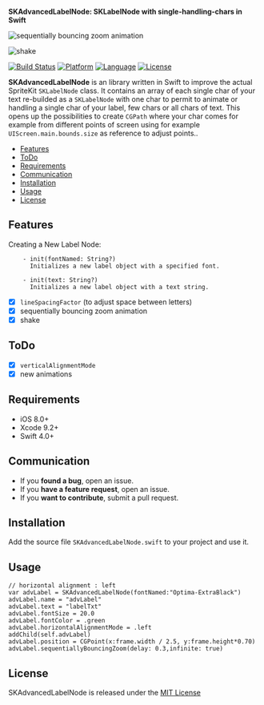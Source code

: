 **SKAdvancedLabelNode: SKLabelNode with single-handling-chars in Swift**

![sequentially bouncing zoom animation](https://github.com/aornano/SKAdvancedLabelNode/blob/master/demo.gif=233×142) 

![shake](https://github.com/aornano/SKAdvancedLabelNode/blob/master/demo2.gif=233×142) 

[![Build Status](https://travis-ci.org/Alamofire/Alamofire.svg?branch=master)](https://travis-ci.org/Alamofire/Alamofire)
[![Platform](http://img.shields.io/badge/platform-ios-blue.svg?style=flat
)](https://developer.apple.com/iphone/index.action)
[![Language](http://img.shields.io/badge/language-swift-brightgreen.svg?style=flat
)](https://developer.apple.com/swift)
[![License](https://img.shields.io/cocoapods/l/BadgeSwift.svg?style=flat)](/LICENSE)

**SKAdvancedLabelNode** is an library written in Swift to improve the actual SpriteKit ```SKLabelNode``` class. It contains an array of each single char of your text re-builded as a ```SKLabelNode``` with one char to permit to animate or handling a single char of your label, few chars or all chars of text. This opens up the possibilities to create ```CGPath``` where your char comes for example from different points of screen using for example ```UIScreen.main.bounds.size``` as reference to adjust points..

- [Features](#features)
- [ToDo](#todo)
- [Requirements](#requirements)
- [Communication](#communication)
- [Installation](#installation)
- [Usage](#usage)
- [License](#license)


## Features

Creating a New Label Node:

```
    - init(fontNamed: String?)
      Initializes a new label object with a specified font.
```

```
    - init(text: String?)
      Initializes a new label object with a text string.
```


- [x] ```lineSpacingFactor``` (to adjust space between letters)
- [x] sequentially bouncing zoom animation
- [x] shake

## ToDo

- [x] ```verticalAlignmentMode``` 
- [x] new animations

## Requirements

- iOS 8.0+
- Xcode 9.2+
- Swift 4.0+

## Communication

- If you **found a bug**, open an issue.
- If you **have a feature request**, open an issue.
- If you **want to contribute**, submit a pull request.

## Installation

Add the source file ```SKAdvancedLabelNode.swift``` to your project and use it.

## Usage

```
// horizontal alignment : left
var advLabel = SKAdvancedLabelNode(fontNamed:"Optima-ExtraBlack")
advLabel.name = "advLabel"
advLabel.text = "labelTxt"
advLabel.fontSize = 20.0
advLabel.fontColor = .green
advLabel.horizontalAlignmentMode = .left
addChild(self.advLabel)
advLabel.position = CGPoint(x:frame.width / 2.5, y:frame.height*0.70)
advLabel.sequentiallyBouncingZoom(delay: 0.3,infinite: true)
```

## License
SKAdvancedLabelNode is released under the [MIT License](LICENSE)
